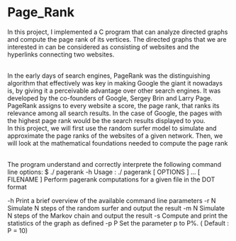 # Page_Rank
In this project, I implemented a C program that can analyze directed graphs and compute the page rank of
its vertices. The directed graphs that we are interested in can be considered as consisting of websites and the
hyperlinks connecting two websites.<br /><br />

In the early days of search engines, PageRank was the distinguishing algorithm that effectively was key in making
Google the giant it nowadays is, by giving it a perceivable advantage over other search engines. It was developed
by the co-founders of Google, Sergey Brin and Larry Page. PageRank assigns to every website a score, the page
rank, that ranks its relevance among all search results. In the case of Google, the pages with the highest page
rank would be the search results displayed to you.<br />
In this project, we will first use the random surfer model to simulate and approximate the page ranks of the
websites of a given network. Then, we will look at the mathematical foundations needed to compute the page
rank<br /><br />

The program understand and correctly interprete the following command line options:
$ ./ pagerank -h
Usage : ./ pagerank [ OPTIONS ] ... [ FILENAME ]
Perform pagerank computations for a given file in the DOT format<br />

-h Print a brief overview of the available command line parameters
-r N Simulate N steps of the random surfer and output the result
-m N Simulate N steps of the Markov chain and output the result
-s Compute and print the statistics of the graph as defined
 -p P Set the parameter p to P%. ( Default : P = 10)